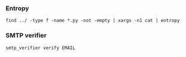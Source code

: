 ### Entropy

`find ../ -type f -name *.py -not -empty | xargs -n1 cat | entropy`

### SMTP verifier

`smtp_verifier verify EMAIL`
